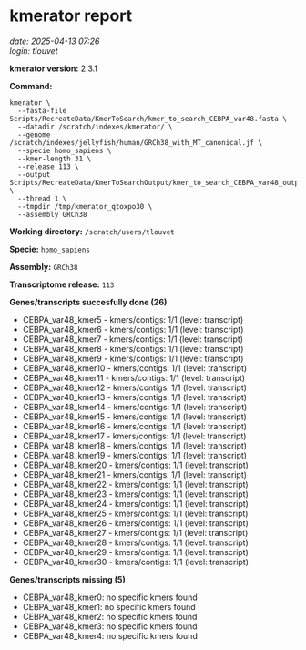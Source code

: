 # kmerator report
*date: 2025-04-13 07:26*  
*login: tlouvet*

**kmerator version:** 2.3.1

**Command:**

```
kmerator \
  --fasta-file Scripts/RecreateData/KmerToSearch/kmer_to_search_CEBPA_var48.fasta \
  --datadir /scratch/indexes/kmerator/ \
  --genome /scratch/indexes/jellyfish/human/GRCh38_with_MT_canonical.jf \
  --specie homo_sapiens \
  --kmer-length 31 \
  --release 113 \
  --output Scripts/RecreateData/KmerToSearchOutput/kmer_to_search_CEBPA_var48_output \
  --thread 1 \
  --tmpdir /tmp/kmerator_qtoxpo30 \
  --assembly GRCh38
```

**Working directory:** `/scratch/users/tlouvet`

**Specie:** `homo_sapiens`

**Assembly:** `GRCh38`

**Transcriptome release:** `113`

**Genes/transcripts succesfully done (26)**

- CEBPA_var48_kmer5 - kmers/contigs: 1/1 (level: transcript)
- CEBPA_var48_kmer6 - kmers/contigs: 1/1 (level: transcript)
- CEBPA_var48_kmer7 - kmers/contigs: 1/1 (level: transcript)
- CEBPA_var48_kmer8 - kmers/contigs: 1/1 (level: transcript)
- CEBPA_var48_kmer9 - kmers/contigs: 1/1 (level: transcript)
- CEBPA_var48_kmer10 - kmers/contigs: 1/1 (level: transcript)
- CEBPA_var48_kmer11 - kmers/contigs: 1/1 (level: transcript)
- CEBPA_var48_kmer12 - kmers/contigs: 1/1 (level: transcript)
- CEBPA_var48_kmer13 - kmers/contigs: 1/1 (level: transcript)
- CEBPA_var48_kmer14 - kmers/contigs: 1/1 (level: transcript)
- CEBPA_var48_kmer15 - kmers/contigs: 1/1 (level: transcript)
- CEBPA_var48_kmer16 - kmers/contigs: 1/1 (level: transcript)
- CEBPA_var48_kmer17 - kmers/contigs: 1/1 (level: transcript)
- CEBPA_var48_kmer18 - kmers/contigs: 1/1 (level: transcript)
- CEBPA_var48_kmer19 - kmers/contigs: 1/1 (level: transcript)
- CEBPA_var48_kmer20 - kmers/contigs: 1/1 (level: transcript)
- CEBPA_var48_kmer21 - kmers/contigs: 1/1 (level: transcript)
- CEBPA_var48_kmer22 - kmers/contigs: 1/1 (level: transcript)
- CEBPA_var48_kmer23 - kmers/contigs: 1/1 (level: transcript)
- CEBPA_var48_kmer24 - kmers/contigs: 1/1 (level: transcript)
- CEBPA_var48_kmer25 - kmers/contigs: 1/1 (level: transcript)
- CEBPA_var48_kmer26 - kmers/contigs: 1/1 (level: transcript)
- CEBPA_var48_kmer27 - kmers/contigs: 1/1 (level: transcript)
- CEBPA_var48_kmer28 - kmers/contigs: 1/1 (level: transcript)
- CEBPA_var48_kmer29 - kmers/contigs: 1/1 (level: transcript)
- CEBPA_var48_kmer30 - kmers/contigs: 1/1 (level: transcript)


**Genes/transcripts missing (5)**

- CEBPA_var48_kmer0: no specific kmers found
- CEBPA_var48_kmer1: no specific kmers found
- CEBPA_var48_kmer2: no specific kmers found
- CEBPA_var48_kmer3: no specific kmers found
- CEBPA_var48_kmer4: no specific kmers found
